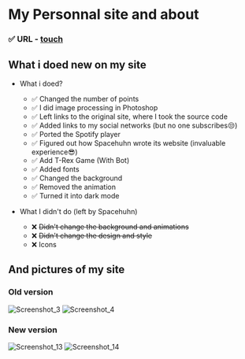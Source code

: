# My Personnal site and about
 ### :white_check_mark: URL - [touch](https://alekszavg.github.io)
 ## What i doed new on my site
   - What i doed?
      - :white_check_mark: Changed the number of points
      - :white_check_mark: I did image processing in Photoshop
      - :white_check_mark: Left links to the original site, where I took the source code
      - :white_check_mark: Added links to my social networks (but no one subscribes:unamused:)
      - :white_check_mark: Ported the Spotify player
      - :white_check_mark: Figured out how Spacehuhn wrote its website (invaluable experience:sunglasses:)
      - :white_check_mark: Add T-Rex Game (With Bot)
      - :white_check_mark: Added fonts
      - :white_check_mark: Changed the background
      - :white_check_mark: Removed the animation
      - :white_check_mark: Turned it into dark mode
      
   - What I didn't do (left by Spacehuhn)
      - :x: ~~Didn't change the background and animations~~
      - :x: ~~Didn't change the design and style~~
      - :x: Icons
## And pictures of my site
### Old version
![Screenshot_3](https://user-images.githubusercontent.com/40857994/93467016-7da60480-f930-11ea-9ce0-dae640cbaec2.png)
![Screenshot_4](https://user-images.githubusercontent.com/40857994/93467057-8e567a80-f930-11ea-92db-5f9967b8c62f.png)
### New version
![Screenshot_13](https://user-images.githubusercontent.com/40857994/93692269-4acc5e00-fb34-11ea-864f-f386cbecc785.png)
![Screenshot_14](https://user-images.githubusercontent.com/40857994/93692268-499b3100-fb34-11ea-8f6b-35a4b533c7ca.png)
